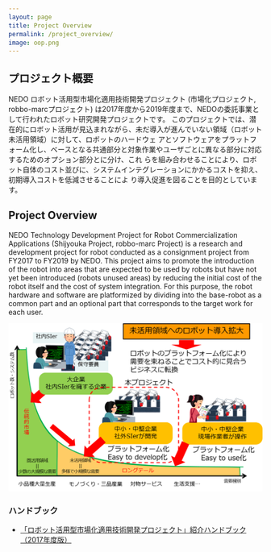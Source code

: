 ```yaml
---
layout: page
title: Project Overview
permalink: /project_overview/
image: oop.png
---
```


## プロジェクト概要

NEDO ロボット活用型市場化適用技術開発プロジェクト (市場化プロジェクト, robbo-marcプロジェクト) は2017年度から2019年度まで、NEDOの委託事業として行われたロボット研究開発プロジェクトです。
このプロジェクトでは、潜在的にロボット活用が見込まれながら、未だ導入が進んでいない領域（ロボット未活用領域）に対して、ロボットのハードウェ
アとソフトウェアをプラットフォーム化し、ベースとなる共通部分と対象作業やユーザごとに異なる部分に対応するためのオプション部分とに分け、これ
らを組み合わせることにより、ロボット自体のコスト並びに、システムインテグレーションにかかるコストを抑え、初期導入コストを低減させることによ
り導入促進を図ることを目的としています。

## Project Overview

NEDO Technology Development Project for Robot Commercialization Applications (Shijyouka Project, robbo-marc Project) is a research and development project for robot conducted as a consignment project from FY2017 to FY2019 by NEDO. 
This project aims to promote the introduction of the robot into areas that are expected to be used by robots but have not yet been introduced (robots unused areas) by reducing the initial cost of the robot itself and the cost of system integration.
For this purpose, the robot hardware and software are platformized by dividing into the base-robot as a common part and an optional part that corresponds to the target work for each user.

<img src="/images/project-overview.png"/>

### ハンドブック

- [「ロボット活用型市場化適用技術開発プロジェクト」紹介ハンドブック（2017年度版）](https://www.nedo.go.jp/library/pamphlets/RB_hbook201709.html)


